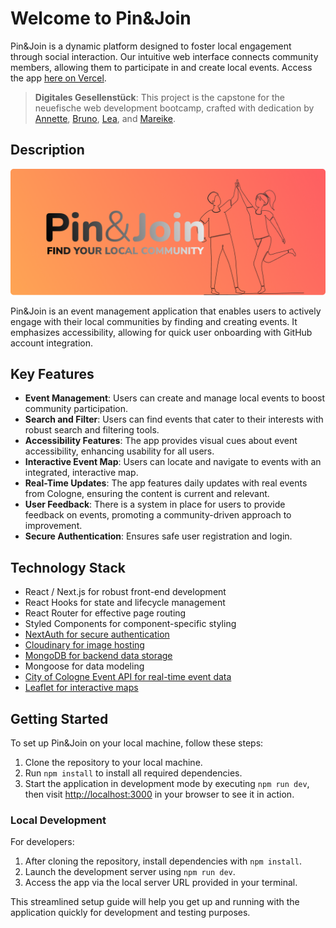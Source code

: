 # Welcome to Pin&Join

Pin&Join is a dynamic platform designed to foster local engagement through social interaction. Our intuitive web interface connects community members, allowing them to participate in and create local events. Access the app [here on Vercel](https://community-app-topaz.vercel.app).

> **Digitales Gesellenstück**: This project is the capstone for the neuefische web development bootcamp, crafted with dedication by [Annette](), [Bruno](), [Lea](), and [Mareike]().

## Description

![Pin&Join Banner](public/assets/images/banner.png)

Pin&Join is an event management application that enables users to actively engage with their local communities by finding and creating events. It emphasizes accessibility, allowing for quick user onboarding with GitHub account integration.

## Key Features

- **Event Management**: Users can create and manage local events to boost community participation.
- **Search and Filter**: Users can find events that cater to their interests with robust search and filtering tools.
- **Accessibility Features**: The app provides visual cues about event accessibility, enhancing usability for all users.
- **Interactive Event Map**: Users can locate and navigate to events with an integrated, interactive map.
- **Real-Time Updates**: The app features daily updates with real events from Cologne, ensuring the content is current and relevant.
- **User Feedback**: There is a system in place for users to provide feedback on events, promoting a community-driven approach to improvement.
- **Secure Authentication**: Ensures safe user registration and login.

## Technology Stack

- React / Next.js for robust front-end development
- React Hooks for state and lifecycle management
- React Router for effective page routing
- Styled Components for component-specific styling
- [NextAuth for secure authentication](https://next-auth.js.org/)
- [Cloudinary for image hosting](https://cloudinary.com/)
- [MongoDB for backend data storage](https://www.mongodb.com/)
- Mongoose for data modeling
- [City of Cologne Event API for real-time event data](https://offenedaten-koeln.de/dataset/veranstaltungen-der-stadt-k%C3%Bln/resource/94d5e889-ed56-403d-9cd6-4e98d3d5c8bd)
- [Leaflet for interactive maps](https://leafletjs.com/)

## Getting Started

To set up Pin&Join on your local machine, follow these steps:

1. Clone the repository to your local machine.
2. Run `npm install` to install all required dependencies.
3. Start the application in development mode by executing `npm run dev`, then visit [http://localhost:3000](http://localhost:3000) in your browser to see it in action.

### Local Development

For developers:

1. After cloning the repository, install dependencies with `npm install`.
2. Launch the development server using `npm run dev`.
3. Access the app via the local server URL provided in your terminal.

This streamlined setup guide will help you get up and running with the application quickly for development and testing purposes.
